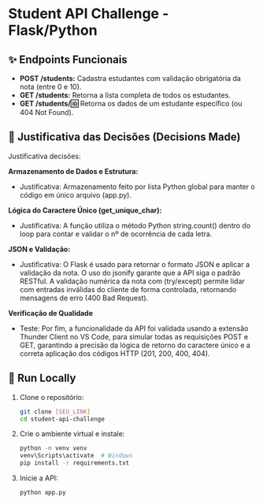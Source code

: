 # Student API Challenge - Flask/Python

## ✨ Endpoints Funcionais

* **POST /students:** Cadastra estudantes com validação obrigatória da nota (entre 0 e 10).
* **GET /students:** Retorna a lista completa de todos os estudantes.
* **GET /students/:id:** Retorna os dados de um estudante específico (ou 404 Not Found).

## 🧠 Justificativa das Decisões (Decisions Made)


Justificativa decisões:

**Armazenamento de Dados e Estrutura:**
- Justificativa: Armazenamento feito por lista Python global para manter o código em único arquivo (app.py).

**Lógica do Caractere Único (get_unique_char):**
- Justificativa: A função utiliza o método Python string.count() dentro do loop para contar e validar o nº de ocorrência de cada letra.

**JSON e Validação:**
- Justificativa: O Flask é usado para retornar o formato JSON e aplicar a validação da nota.
O uso do jsonify garante que a API siga o padrão RESTful. A validação numérica da nota com (try/except) permite lidar com entradas inválidas do cliente de forma controlada, retornando mensagens de erro (400 Bad Request).

**Verificação de Qualidade**
- Teste: Por fim, a funcionalidade da API foi validada usando a extensão Thunder Client no VS Code, para simular todas as requisições POST e GET, garantindo a precisão da lógica de retorno do caractere único e a correta aplicação dos códigos HTTP (201, 200, 400, 404).


## 🚀 Run Locally
1. Clone o repositório:
    ```bash
    git clone [SEU_LINK]
    cd student-api-challenge
    ```
2. Crie o ambiente virtual e instale:
    ```bash
    python -m venv venv
    venv\Scripts\activate  # Windows
    pip install -r requirements.txt
    ```
3. Inicie a API:
    ```bash
    python app.py
    ```
